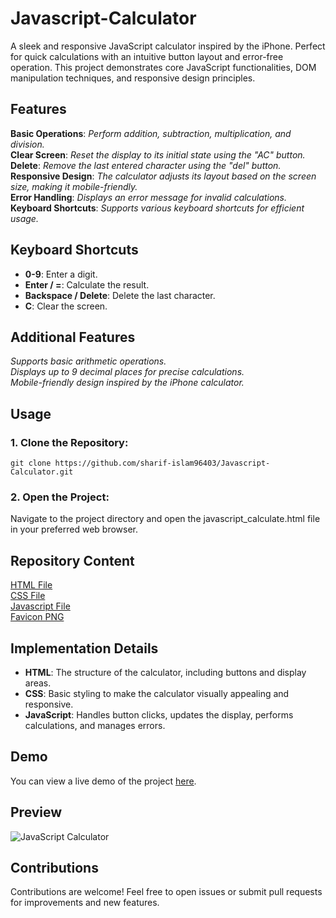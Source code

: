 # Javascript-Calculator

A sleek and responsive JavaScript calculator inspired by the iPhone. Perfect for quick calculations with an intuitive button layout and error-free operation. This project demonstrates core JavaScript functionalities, DOM manipulation techniques, and responsive design principles.


## Features
**Basic Operations**: _Perform addition, subtraction, multiplication, and division._  
**Clear Screen**: _Reset the display to its initial state using the "AC" button._  
**Delete**: _Remove the last entered character using the "del" button._  
**Responsive Design**: _The calculator adjusts its layout based on the screen size, making it mobile-friendly._  
**Error Handling**: _Displays an error message for invalid calculations._  
**Keyboard Shortcuts**: _Supports various keyboard shortcuts for efficient usage._  

## Keyboard Shortcuts
  * **0-9**: Enter a digit.
  * **Enter / =**: Calculate the result.
  * **Backspace / Delete**: Delete the last character.
  * **C**: Clear the screen.

## Additional Features
_Supports basic arithmetic operations._  
_Displays up to 9 decimal places for precise calculations._  
_Mobile-friendly design inspired by the iPhone calculator._  

## Usage

### 1. Clone the Repository:
  ```git clone https://github.com/sharif-islam96403/Javascript-Calculator.git```

### 2. Open the Project:
  Navigate to the project directory and open the javascript_calculate.html file in your preferred web browser.


## Repository Content
[HTML File](https://github.com/sharif-islam96403/Javascript-Calculator/blob/main/index.html)  
[CSS File](https://github.com/sharif-islam96403/Javascript-Calculator/blob/main/style.css)  
[Javascript File](https://github.com/sharif-islam96403/Javascript-Calculator/blob/main/script.js)  
[Favicon PNG](https://github.com/sharif-islam96403/Javascript-Calculator/blob/main/images/calculator-favicon.png)  

## Implementation Details
  * **HTML**: The structure of the calculator, including buttons and display areas.
  * **CSS**: Basic styling to make the calculator visually appealing and responsive.
  * **JavaScript**: Handles button clicks, updates the display, performs calculations, and manages errors.

## Demo
You can view a live demo of the project [here](https://sharif-islam96403.github.io/Javascript-Calculator/).

## Preview
![JavaScript Calculator](https://github.com/sharif-islam96403/Javascript-Calculator/blob/main/images/preview.png)

## Contributions
Contributions are welcome! Feel free to open issues or submit pull requests for improvements and new features.
